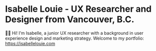 # Isabelle Louie - UX Researcher and Designer from Vancouver, B.C.

👋🏻 Hi! I’m Isabelle, a junior UX researcher with a background in user experience design and marketing strategy. 
Welcome to my portfolio: https://isabellelouie.com
